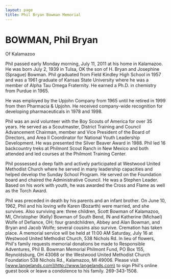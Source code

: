 ```yaml
---
layout: page
title: Phil Bryan Bowman Memorial
---
```


BOWMAN, Phil Bryan
===
Of Kalamazoo

Phil passed early Monday morning, July 11, 2011 at his home in
Kalamazoo. He was born July 2, 1939 in Tulsa, OK the son of H. Bryan
and Josephine (Sprague) Bowman. Phil graduated from Field Kindley High
School in 1957 and was a 1961 graduate of Kansas State University
where he was a member of Alpha Tau Omega Fraternity. He earned a
Ph.D. in chemistry from Purdue in 1965.

He was employed by the Upjohn Company from 1965 until he retired in
1999 from then Pharmacia & Upjohn. He received company-wide
recognition for developing pharmaceuticals in 1978 and 1998.

Phil was an avid volunteer with the Boy Scouts of America for over 35
years. He served as a Scoutmaster, District Training and Council
Advancement Chairman, member and Vice President of the Board of
Directors, and Area II Coordinator for National Youth Leadership
Development. He was presented the Silver Beaver Award in 1988. Phil
led 16 backcountry treks at Philmont Scout Ranch in New Mexico and
both attended and led courses at the Philmont Training Center.

Phil possessed a deep faith and actively participated at Westwood
United Methodist Church where he served in many leadership capacities
and helped develop the Sunday School Program. He served on the
Foundation board and chaired the Administrative Council. He was a
Stephen Leader. Based on his work with youth, he was awarded the Cross
and Flame as well as the Torch Award.

Phil was preceded in death by his parents and an infant brother. On
June 10, 1962, Phil and his loving wife Karen (Bozarth) were married,
and she survives. Also surviving are: three children, Scott Bowman of
Kalamazoo, MI, Christopher (Kelly) Bowman of South Bend, IN and
Katherine (Michael) Wolfe of Defiance, OH; four grandchildren, Abbey
and Alan Bowman, and Bryan and Jacob Wolfe; several cousins also
survive. Cremation has taken place. A memorial service will be held at
11:00 AM Saturday, July 16 at Westwood United Methodist Church, 538
Nichols Rd. In lieu of flowers, Phil's family requests memorial
donations be made to Responsible Adventures, Phil B. Bowman Memorial
Philmont Fund, PO Box 155, Reynoldsburg, OH 43068 or the Westwood
United Methodist Church Foundation 538 Nichols Rd., Kalamazoo, MI
49006. Please visit [www.langelands.com](http://www.langelands.com) to
sign Phil's online guest book or leave a condolence to his
family. 269-343-1508.